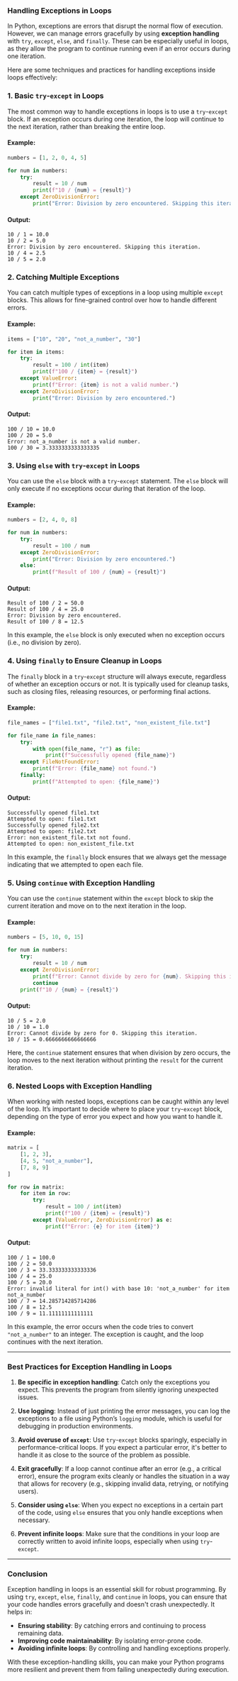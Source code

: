 ### Handling Exceptions in Loops

In Python, exceptions are errors that disrupt the normal flow of execution. However, we can manage errors gracefully by using **exception handling** with `try`, `except`, `else`, and `finally`. These can be especially useful in loops, as they allow the program to continue running even if an error occurs during one iteration.

Here are some techniques and practices for handling exceptions inside loops effectively:

### **1. Basic `try`-`except` in Loops**
The most common way to handle exceptions in loops is to use a `try`-`except` block. If an exception occurs during one iteration, the loop will continue to the next iteration, rather than breaking the entire loop.

#### Example:
```python
numbers = [1, 2, 0, 4, 5]

for num in numbers:
    try:
        result = 10 / num
        print(f"10 / {num} = {result}")
    except ZeroDivisionError:
        print("Error: Division by zero encountered. Skipping this iteration.")
```

#### Output:
```
10 / 1 = 10.0
10 / 2 = 5.0
Error: Division by zero encountered. Skipping this iteration.
10 / 4 = 2.5
10 / 5 = 2.0
```

### **2. Catching Multiple Exceptions**
You can catch multiple types of exceptions in a loop using multiple `except` blocks. This allows for fine-grained control over how to handle different errors.

#### Example:
```python
items = ["10", "20", "not_a_number", "30"]

for item in items:
    try:
        result = 100 / int(item)
        print(f"100 / {item} = {result}")
    except ValueError:
        print(f"Error: {item} is not a valid number.")
    except ZeroDivisionError:
        print("Error: Division by zero encountered.")
```

#### Output:
```
100 / 10 = 10.0
100 / 20 = 5.0
Error: not_a_number is not a valid number.
100 / 30 = 3.3333333333333335
```

### **3. Using `else` with `try`-`except` in Loops**
You can use the `else` block with a `try`-`except` statement. The `else` block will only execute if no exceptions occur during that iteration of the loop.

#### Example:
```python
numbers = [2, 4, 0, 8]

for num in numbers:
    try:
        result = 100 / num
    except ZeroDivisionError:
        print("Error: Division by zero encountered.")
    else:
        print(f"Result of 100 / {num} = {result}")
```

#### Output:
```
Result of 100 / 2 = 50.0
Result of 100 / 4 = 25.0
Error: Division by zero encountered.
Result of 100 / 8 = 12.5
```

In this example, the `else` block is only executed when no exception occurs (i.e., no division by zero).

### **4. Using `finally` to Ensure Cleanup in Loops**
The `finally` block in a `try`-`except` structure will always execute, regardless of whether an exception occurs or not. It is typically used for cleanup tasks, such as closing files, releasing resources, or performing final actions.

#### Example:
```python
file_names = ["file1.txt", "file2.txt", "non_existent_file.txt"]

for file_name in file_names:
    try:
        with open(file_name, "r") as file:
            print(f"Successfully opened {file_name}")
    except FileNotFoundError:
        print(f"Error: {file_name} not found.")
    finally:
        print(f"Attempted to open: {file_name}")
```

#### Output:
```
Successfully opened file1.txt
Attempted to open: file1.txt
Successfully opened file2.txt
Attempted to open: file2.txt
Error: non_existent_file.txt not found.
Attempted to open: non_existent_file.txt
```

In this example, the `finally` block ensures that we always get the message indicating that we attempted to open each file.

### **5. Using `continue` with Exception Handling**
You can use the `continue` statement within the `except` block to skip the current iteration and move on to the next iteration in the loop.

#### Example:
```python
numbers = [5, 10, 0, 15]

for num in numbers:
    try:
        result = 10 / num
    except ZeroDivisionError:
        print(f"Error: Cannot divide by zero for {num}. Skipping this iteration.")
        continue
    print(f"10 / {num} = {result}")
```

#### Output:
```
10 / 5 = 2.0
10 / 10 = 1.0
Error: Cannot divide by zero for 0. Skipping this iteration.
10 / 15 = 0.6666666666666666
```

Here, the `continue` statement ensures that when division by zero occurs, the loop moves to the next iteration without printing the `result` for the current iteration.

### **6. Nested Loops with Exception Handling**
When working with nested loops, exceptions can be caught within any level of the loop. It’s important to decide where to place your `try`-`except` block, depending on the type of error you expect and how you want to handle it.

#### Example:
```python
matrix = [
    [1, 2, 3],
    [4, 5, "not_a_number"],
    [7, 8, 9]
]

for row in matrix:
    for item in row:
        try:
            result = 100 / int(item)
            print(f"100 / {item} = {result}")
        except (ValueError, ZeroDivisionError) as e:
            print(f"Error: {e} for item {item}")
```

#### Output:
```
100 / 1 = 100.0
100 / 2 = 50.0
100 / 3 = 33.333333333333336
100 / 4 = 25.0
100 / 5 = 20.0
Error: invalid literal for int() with base 10: 'not_a_number' for item not_a_number
100 / 7 = 14.285714285714286
100 / 8 = 12.5
100 / 9 = 11.11111111111111
```

In this example, the error occurs when the code tries to convert `"not_a_number"` to an integer. The exception is caught, and the loop continues with the next iteration.

---

### **Best Practices for Exception Handling in Loops**
1. **Be specific in exception handling**: Catch only the exceptions you expect. This prevents the program from silently ignoring unexpected issues.
   
2. **Use logging**: Instead of just printing the error messages, you can log the exceptions to a file using Python’s `logging` module, which is useful for debugging in production environments.
   
3. **Avoid overuse of `except`**: Use `try`-`except` blocks sparingly, especially in performance-critical loops. If you expect a particular error, it's better to handle it as close to the source of the problem as possible.

4. **Exit gracefully**: If a loop cannot continue after an error (e.g., a critical error), ensure the program exits cleanly or handles the situation in a way that allows for recovery (e.g., skipping invalid data, retrying, or notifying users).

5. **Consider using `else`**: When you expect no exceptions in a certain part of the code, using `else` ensures that you only handle exceptions when necessary.

6. **Prevent infinite loops**: Make sure that the conditions in your loop are correctly written to avoid infinite loops, especially when using `try`-`except`.

---

### Conclusion

Exception handling in loops is an essential skill for robust programming. By using `try`, `except`, `else`, `finally`, and `continue` in loops, you can ensure that your code handles errors gracefully and doesn't crash unexpectedly. It helps in:

- **Ensuring stability**: By catching errors and continuing to process remaining data.
- **Improving code maintainability**: By isolating error-prone code.
- **Avoiding infinite loops**: By controlling and handling exceptions properly.

With these exception-handling skills, you can make your Python programs more resilient and prevent them from failing unexpectedly during execution.